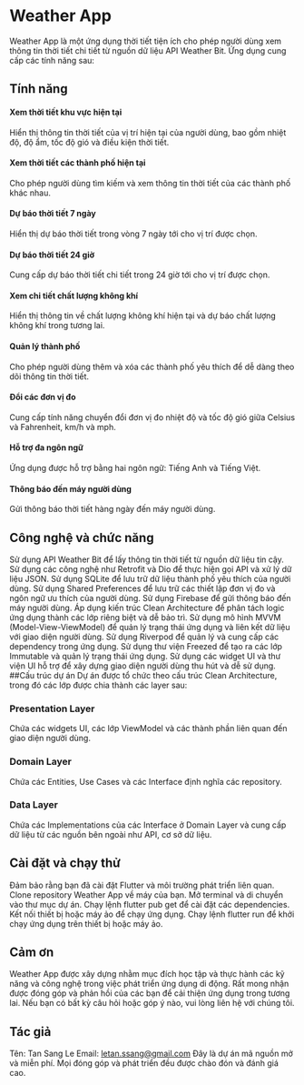 # Weather App
Weather App là một ứng dụng thời tiết tiện ích cho phép người dùng xem thông tin thời tiết chi tiết từ nguồn dữ liệu API Weather Bit. Ứng dụng cung cấp các tính năng sau:

## Tính năng
#### Xem thời tiết khu vực hiện tại
Hiển thị thông tin thời tiết của vị trí hiện tại của người dùng, bao gồm nhiệt độ, độ ẩm, tốc độ gió và điều kiện thời tiết.
#### Xem thời tiết các thành phố hiện tại
Cho phép người dùng tìm kiếm và xem thông tin thời tiết của các thành phố khác nhau.
#### Dự báo thời tiết 7 ngày
Hiển thị dự báo thời tiết trong vòng 7 ngày tới cho vị trí được chọn.
#### Dự báo thời tiết 24 giờ
Cung cấp dự báo thời tiết chi tiết trong 24 giờ tới cho vị trí được chọn.
#### Xem chi tiết chất lượng không khí
Hiển thị thông tin về chất lượng không khí hiện tại và dự báo chất lượng không khí trong tương lai.
#### Quản lý thành phố
Cho phép người dùng thêm và xóa các thành phố yêu thích để dễ dàng theo dõi thông tin thời tiết.
#### Đổi các đơn vị đo
Cung cấp tính năng chuyển đổi đơn vị đo nhiệt độ và tốc độ gió giữa Celsius và Fahrenheit, km/h và mph.
#### Hỗ trợ đa ngôn ngữ
Ứng dụng được hỗ trợ bằng hai ngôn ngữ: Tiếng Anh và Tiếng Việt.
#### Thông báo đến máy người dùng
Gửi thông báo thời tiết hàng ngày đến máy người dùng.
## Công nghệ và chức năng
Sử dụng API Weather Bit để lấy thông tin thời tiết từ nguồn dữ liệu tin cậy.
Sử dụng các công nghệ như Retrofit và Dio để thực hiện gọi API và xử lý dữ liệu JSON.
Sử dụng SQLite để lưu trữ dữ liệu thành phố yêu thích của người dùng.
Sử dụng Shared Preferences để lưu trữ các thiết lập đơn vị đo và ngôn ngữ ưu thích của người dùng.
Sử dụng Firebase để gửi thông báo đến máy người dùng.
Áp dụng kiến trúc Clean Architecture để phân tách logic ứng dụng thành các lớp riêng biệt và dễ bảo trì.
Sử dụng mô hình MVVM (Model-View-ViewModel) để quản lý trạng thái ứng dụng và liên kết dữ liệu với giao diện người dùng.
Sử dụng Riverpod để quản lý và cung cấp các dependency trong ứng dụng.
Sử dụng thư viện Freezed để tạo ra các lớp Immutable và quản lý trạng thái ứng dụng.
Sử dụng các widget UI và thư viện UI hỗ trợ để xây dựng giao diện người dùng thu hút và dễ sử dụng.
##Cấu trúc dự án
Dự án được tổ chức theo cấu trúc Clean Architecture, trong đó các lớp được chia thành các layer sau:

### Presentation Layer
Chứa các widgets UI, các lớp ViewModel và các thành phần liên quan đến giao diện người dùng.
### Domain Layer
Chứa các Entities, Use Cases và các Interface định nghĩa các repository.
### Data Layer
Chứa các Implementations của các Interface ở Domain Layer và cung cấp dữ liệu từ các nguồn bên ngoài như API, cơ sở dữ liệu.

## Cài đặt và chạy thử
Đảm bảo rằng bạn đã cài đặt Flutter và môi trường phát triển liên quan.
Clone repository Weather App về máy của bạn.
Mở terminal và di chuyển vào thư mục dự án.
Chạy lệnh flutter pub get để cài đặt các dependencies.
Kết nối thiết bị hoặc máy ảo để chạy ứng dụng.
Chạy lệnh flutter run để khởi chạy ứng dụng trên thiết bị hoặc máy ảo.
## Cảm ơn
Weather App được xây dựng nhằm mục đích học tập và thực hành các kỹ năng và công nghệ trong việc phát triển ứng dụng di động. Rất mong nhận được đóng góp và phản hồi của các bạn để cải thiện ứng dụng trong tương lai. Nếu bạn có bất kỳ câu hỏi hoặc góp ý nào, vui lòng liên hệ với chúng tôi.

##  Tác giả
Tên: Tan Sang Le
Email: letan.ssang@gmail.com
Đây là dự án mã nguồn mở và miễn phí. Mọi đóng góp và phát triển đều được chào đón và đánh giá cao.